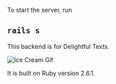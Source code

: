 To start the server, run

## `rails s`

This backend is for Delightful Texts. 

![Ice Cream Gif](https://media.giphy.com/media/aagX4Bl8Fo21G/giphy.gif)

It is built on Ruby version 2.6.1.

